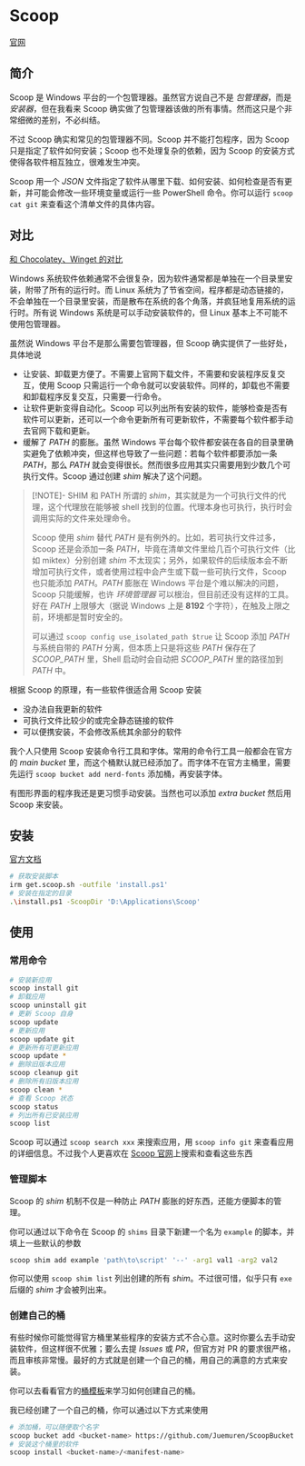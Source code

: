 # Scoop

[官网](https://scoop.sh/)

## 简介

Scoop 是 Windows 平台的一个包管理器。虽然官方说自己不是 *包管理器*，而是 *安装器*，但在我看来 Scoop 确实做了包管理器该做的所有事情。然而这只是个非常细微的差别，不必纠结。

不过 Scoop 确实和常见的包管理器不同。Scoop 并不能打包程序，因为 Scoop 只是指定了软件如何安装；Scoop 也不处理复杂的依赖，因为 Scoop 的安装方式使得各软件相互独立，很难发生冲突。

Scoop 用一个 *JSON* 文件指定了软件从哪里下载、如何安装、如何检查是否有更新，并可能会修改一些环境变量或运行一些 PowerShell 命令。你可以运行 `scoop cat git` 来查看这个清单文件的具体内容。

## 对比

[和 Chocolatey、Winget 的对比](https://github.com/ScoopInstaller/Scoop/wiki/Chocolatey-and-Winget-Comparison)

Windows 系统软件依赖通常不会很复杂，因为软件通常都是单独在一个目录里安装，附带了所有的运行时。而 Linux 系统为了节省空间，程序都是动态链接的，不会单独在一个目录里安装，而是散布在系统的各个角落，并疯狂地复用系统的运行时。所有说 Windows 系统是可以手动安装软件的，但 Linux 基本上不可能不使用包管理器。

虽然说 Windows 平台不是那么需要包管理器，但 Scoop 确实提供了一些好处，具体地说

- 让安装、卸载更方便了。不需要上官网下载文件，不需要和安装程序反复交互，使用 Scoop 只需运行一个命令就可以安装软件。同样的，卸载也不需要和卸载程序反复交互，只需要一行命令。
- 让软件更新变得自动化。Scoop 可以列出所有安装的软件，能够检查是否有软件可以更新，还可以一个命令更新所有可更新软件，不需要每个软件都手动去官网下载和更新。
- 缓解了 *PATH* 的膨胀。虽然 Windows 平台每个软件都安装在各自的目录里确实避免了依赖冲突，但这样也导致了一些问题：若每个软件都要添加一条 *PATH*，那么 *PATH* 就会变得很长。然而很多应用其实只需要用到少数几个可执行文件。Scoop 通过创建 *shim* 解决了这个问题。

> [!NOTE]- SHIM 和 PATH
> 所谓的 *shim*，其实就是为一个可执行文件的代理，这个代理放在能够被 shell 找到的位置。代理本身也可执行，执行时会调用实际的文件来处理命令。
>
> Scoop 使用 *shim* 替代 *PATH* 是有例外的。比如，若可执行文件过多，Scoop 还是会添加一条 *PATH*，毕竟在清单文件里给几百个可执行文件（比如 miktex）分别创建 *shim* 不太现实；另外，如果软件的后续版本会不断增加可执行文件，或者使用过程中会产生或下载一些可执行文件，Scoop 也只能添加 *PATH*。*PATH* 膨胀在 Windows 平台是个难以解决的问题，Scoop 只能缓解，也许 *环境管理器* 可以根治，但目前还没有这样的工具。好在 *PATH* 上限够大（据说 Windows 上是 **8192** 个字符），在触及上限之前，环境都是暂时安全的。
>
> 可以通过 `scoop config use_isolated_path $true` 让 Scoop 添加 *PATH* 与系统自带的 *PATH* 分离，但本质上只是将这些 *PATH* 保存在了 *SCOOP_PATH* 里，Shell 启动时会自动把 *SCOOP_PATH* 里的路径加到 *PATH* 中。

根据 Scoop 的原理，有一些软件很适合用 Scoop 安装

- 没办法自我更新的软件
- 可执行文件比较少的或完全静态链接的软件
- 可以便携安装，不会修改系统其余部分的软件

我个人只使用 Scoop 安装命令行工具和字体。常用的命令行工具一般都会在官方的 *main bucket* 里，而这个桶默认就已经添加了。而字体不在官方主桶里，需要先运行 `scoop bucket add nerd-fonts` 添加桶，再安装字体。

有图形界面的程序我还是更习惯手动安装。当然也可以添加 *extra bucket* 然后用 Scoop 来安装。

## 安装

[官方文档](https://github.com/ScoopInstaller/Install#readme)

```sh
# 获取安装脚本
irm get.scoop.sh -outfile 'install.ps1'
# 安装在指定的目录
.\install.ps1 -ScoopDir 'D:\Applications\Scoop'
```

## 使用

### 常用命令

```sh
# 安装新应用
scoop install git
# 卸载应用
scoop uninstall git
# 更新 Scoop 自身
scoop update
# 更新应用
scoop update git
# 更新所有可更新应用
scoop update *
# 删除旧版本应用
scoop cleanup git
# 删除所有旧版本应用
scoop clean *
# 查看 Scoop 状态
scoop status
# 列出所有已安装应用
scoop list
```

Scoop 可以通过 `scoop search xxx` 来搜索应用，用 `scoop info git` 来查看应用的详细信息。不过我个人更喜欢在 [Scoop 官网](https://scoop.sh/#/apps)上搜索和查看这些东西

### 管理脚本

Scoop 的 *shim* 机制不仅是一种防止 *PATH* 膨胀的好东西，还能方便脚本的管理。

你可以通过以下命令在 Scoop 的 `shims` 目录下新建一个名为 `example` 的脚本，并填上一些默认的参数

```sh
scoop shim add example 'path\to\script' '--' -arg1 val1 -arg2 val2
```

你可以使用 `scoop shim list` 列出创建的所有 *shim*。不过很可惜，似乎只有 `exe` 后缀的 *shim* 才会被列出来。

### 创建自己的桶

有些时候你可能觉得官方桶里某些程序的安装方式不合心意。这时你要么去手动安装软件，但这样很不优雅；要么去提 *Issues* 或 *PR*，但官方对 PR 的要求很严格，而且审核非常慢。最好的方式就是创建一个自己的桶，用自己的满意的方式来安装。

你可以去看看官方的[桶模板](https://github.com/ScoopInstaller/BucketTemplate)来学习如何创建自己的桶。

我已经创建了一个自己的桶，你可以通过以下方式来使用

```sh
# 添加桶，可以随便取个名字
scoop bucket add <bucket-name> https://github.com/Juemuren/ScoopBucket
# 安装这个桶里的软件
scoop install <bucket-name>/<manifest-name>
```
